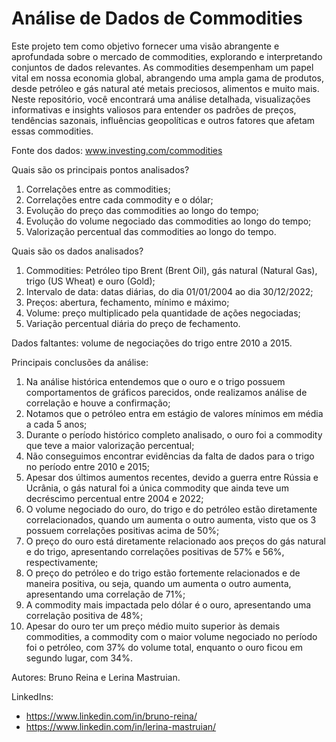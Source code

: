# Análise de Dados de Commodities

Este projeto tem como objetivo fornecer uma visão abrangente e aprofundada sobre o mercado de commodities, explorando e interpretando conjuntos de dados relevantes. As commodities desempenham um papel vital em nossa economia global, abrangendo uma ampla gama de produtos, desde petróleo e gás natural até metais preciosos, alimentos e muito mais. Neste repositório, você encontrará uma análise detalhada, visualizações informativas e insights valiosos para entender os padrões de preços, tendências sazonais, influências geopolíticas e outros fatores que afetam essas commodities.

Fonte dos dados: www.investing.com/commodities

Quais são os principais pontos analisados?
1. Correlações entre as commodities;
2. Correlações entre cada commodity e o dólar;
3. Evolução do preço das commodities ao longo do tempo;
4. Evolução do volume negociado das commodities ao longo do tempo;
5. Valorização percentual das commodities ao longo do tempo.

Quais são os dados analisados?
1. Commodities: Petróleo tipo Brent (Brent Oil), gás natural (Natural Gas), trigo (US Wheat) e ouro (Gold);
2. Intervalo de data: datas diárias, do dia 01/01/2004 ao dia 30/12/2022;
3. Preços: abertura, fechamento, mínimo e máximo;
4. Volume: preço multiplicado pela quantidade de ações negociadas;
5. Variação percentual diária do preço de fechamento.

Dados faltantes: volume de negociações do trigo entre 2010 a 2015.

Principais conclusões da análise:
1. Na análise histórica entendemos que o ouro e o trigo possuem comportamentos de gráficos parecidos, onde realizamos análise de correlação e houve a confirmação;
2. Notamos que o petróleo entra em estágio de valores mínimos em média a cada 5 anos;
3. Durante o período histórico completo analisado, o ouro foi a commodity que teve a maior valorização percentual;
4. Não conseguimos encontrar evidências da falta de dados para o trigo no período entre 2010 e 2015;
5. Apesar dos últimos aumentos recentes, devido a guerra entre Rússia e Ucrânia, o gás natural foi a única commodity que ainda teve um decréscimo percentual entre 2004 e 2022;
6. O volume negociado do ouro, do trigo e do petróleo estão diretamente correlacionados, quando um aumenta o outro aumenta, visto que os 3 possuem correlações positivas acima de 50%;
7. O preço do ouro está diretamente relacionado aos preços do gás natural e do trigo, apresentando correlações positivas de 57% e 56%, respectivamente;
8. O preço do petróleo e do trigo estão fortemente relacionados e de maneira positiva, ou seja, quando um aumenta o outro aumenta, apresentando uma correlação de 71%;
9. A commodity mais impactada pelo dólar é o ouro, apresentando uma correlação positiva de 48%;
10. Apesar do ouro ter um preço médio muito superior às demais commodities, a commodity com o maior volume negociado no período foi o petróleo, com 37% do volume total, enquanto o ouro ficou em segundo lugar, com 34%.

Autores: Bruno Reina e Lerina Mastruian.

LinkedIns:
- https://www.linkedin.com/in/bruno-reina/
- https://www.linkedin.com/in/lerina-mastruian/
